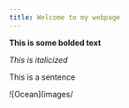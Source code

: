 ```yaml
---
title: Welcome to my webpage
---
```


**This is some bolded text**

_This is italicized_

This is a sentence

![Ocean](images/
